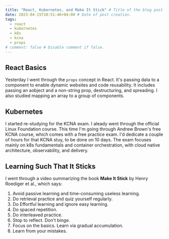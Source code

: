 ```yaml
---
title: "React, Kubernetes, and Make It Stick" # Title of the blog post.
date: 2023-04-15T10:51:46+04:00 # Date of post creation.
tags:
  - react
  - kubernetes
  - k8s
  - kcna
  - props
# comment: false # Disable comment if false.
---
```


## React Basics
Yesterday I went through the `props` concept in React. It's passing data to a component to enable dynamic websites 
and code reusability. It includes passing an aobject and a non-string prop, destructuring, and spreading. I also 
studied mapping an array to a group of components.

## Kubernetes
I started re-studying for the KCNA exam. I aleady went through the official Linux Foundation course. This time I'm 
going through Andrew Brown's free KCNA course, which comes with a free practice exam. I'd dedicate a couple of hours 
for that KCNA stuy, to be done on 10 days. The exam focuses mainly on k8s fundamentals and container orchestration, 
with cloud native architecture, observability, and delivery. 

## Learning Such That It Sticks
I went through a video summarizing the book **Make It Stick** by Henry Roediger et al., which says:
1. Avoid passive learning and time-consuming useless learning.
2. Do retrieval practice and quiz yourself regularly. 
3. Do Effortful learning and ignore easy learning.
4. Do spaced repetition.
5. Do interleaved practice.
6. Stop to reflect. Don't binge.
7. Focus on the basics. Learn via gradual accumulation.
8. Learn from your mistakes.
